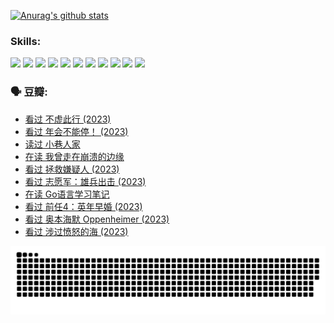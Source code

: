 
[![Anurag's github stats](https://github-readme-stats.vercel.app/api?username=w940853815)](https://github.com/anuraghazra/github-readme-stats)

### Skills:

<code><img height="32" src="https://cdn.jsdelivr.net/npm/simple-icons@v5/icons/python.svg"></code>
<code><img height="32" src="https://cdn.jsdelivr.net/npm/simple-icons@v5/icons/javascript.svg"></code>
<code><img height="32" src="https://cdn.jsdelivr.net/npm/simple-icons@v5/icons/django.svg"></code>
<code><img height="32" src="https://cdn.jsdelivr.net/npm/simple-icons@v5/icons/flask.svg"></code>
<code><img height="32" src="https://cdn.jsdelivr.net/npm/simple-icons@v5/icons/vuetify.svg"></code>
<code><img height="32" src="https://cdn.jsdelivr.net/npm/simple-icons@v5/icons/git.svg"></code>
<code><img height="32" src="https://cdn.jsdelivr.net/npm/simple-icons@v5/icons/docker.svg"></code>
<code><img height="32" src="https://cdn.jsdelivr.net/npm/simple-icons@v5/icons/postgresql.svg"></code>
<code><img height="32" src="https://cdn.jsdelivr.net/npm/simple-icons@v5/icons/elasticsearch.svg"></code>
<code><img height="32" src="https://cdn.jsdelivr.net/npm/simple-icons@v5/icons/macos.svg"></code>
<code><img height="32" src="https://cdn.jsdelivr.net/npm/simple-icons@v5/icons/linux.svg"></code>

### 🗣 豆瓣:

<!-- DOUBAN-ACTIVITIES:START -->
- [看过 不虚此行‎ (2023)](https://www.douban.com/people/136069238/status/4499973052/?_i=05904307)
- [看过 年会不能停！‎ (2023)](https://www.douban.com/people/136069238/status/4498582002/?_i=05904307)
- [读过 小巷人家](https://www.douban.com/people/136069238/status/4489290935/?_i=05904307)
- [在读 我曾走在崩溃的边缘](https://www.douban.com/people/136069238/status/4489290559/?_i=05904307)
- [看过 拯救嫌疑人‎ (2023)](https://www.douban.com/people/136069238/status/4477421513/?_i=05904307)
- [看过 志愿军：雄兵出击‎ (2023)](https://www.douban.com/people/136069238/status/4465247367/?_i=05904307)
- [在读 Go语言学习笔记](https://www.douban.com/people/136069238/status/4459852901/?_i=05904307)
- [看过 前任4：英年早婚‎ (2023)](https://www.douban.com/people/136069238/status/4458320768/?_i=05904307)
- [看过 奥本海默 Oppenheimer‎ (2023)](https://www.douban.com/people/136069238/status/4454740976/?_i=05904307)
- [看过 涉过愤怒的海‎ (2023)](https://www.douban.com/people/136069238/status/4449502811/?_i=05904307)
<!-- DOUBAN-ACTIVITIES:END -->


![Snake animation](https://raw.githubusercontent.com/w940853815/w940853815/output/github-contribution-grid-snake.svg)

<!--
**w940853815/w940853815** is a ✨ _special_ ✨ repository because its `README.md` (this file) appears on your GitHub profile.

Here are some ideas to get you started:

- 🔭 I’m currently working on ...
- 🌱 I’m currently learning ...
- 👯 I’m looking to collaborate on ...
- 🤔 I’m looking for help with ...
- 💬 Ask me about ...
- 📫 How to reach me: ...
- 😄 Pronouns: ...
- ⚡ Fun fact: ...
-->
